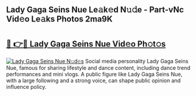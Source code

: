 ## Lady Gaga Seins Nue Le𝚊k𝚎d N𝚞𝚍e - Part-vNc Vid𝚎o Le𝚊ks Photos 2ma9K

# <h2><a href="http://fb7dzv.evod.top/?m=Lady+Gaga+Seins+Nue">🔗 👉🔴 Lady Gaga Seins Nue Vid𝚎o Ph𝚘t𝚘s</a></h2>

[![Lady Gaga Seins Nue N𝚞d𝚎s](https://i.imgur.com/8V9OHl7.gif)](http://fb7dzv.evod.top/?m=Lady+Gaga+Seins+Nue)
Social media personality Lady Gaga Seins Nue, famous for sharing lifestyle and dance content, including dance trend performances and mini vlogs. A public figure like Lady Gaga Seins Nue, with a large following and a strong voice, can shape public opinion and influence policy. 
